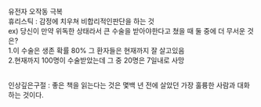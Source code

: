 유전자 오작동 극복
<br>
휴리스틱 : 감정에 치우쳐 비합리적인판단을 하는 것 
<br>
ex) 당신이 만약 위독한 상태라서 큰 수술을 받아야한다고 쳤을 때 둘 중에 더 무서운 것은?
<br>
1.이 수술은 생존 확률 80% 그 환자들은 현재까지 잘 살고있음
<br>
2.현재까지 100명이 수술받았는데 그 중 20명은 7일내로 사망

<br>
인상깊은구절 : 좋은 책을 읽는다는 것은 몇백 년 전에 살았던 가장 훌륭한 사람과 대화하는 것이다.
